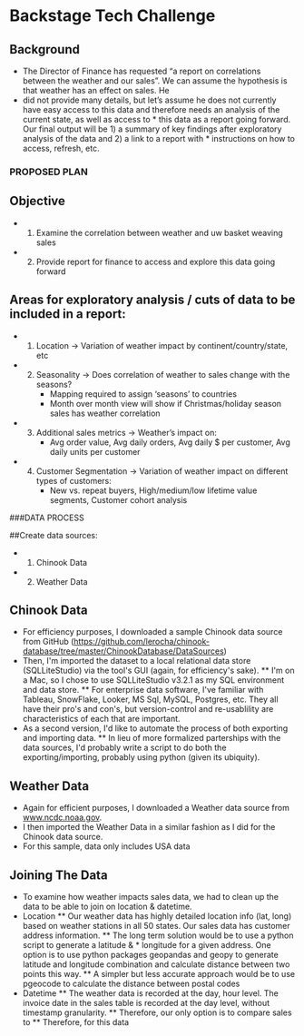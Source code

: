 # Backstage Tech Challenge

## Background
* The Director of Finance has requested “a report on correlations between the weather and our sales”. We can assume the hypothesis is that weather has an effect on sales. He
* did not provide many details, but let’s assume he does not currently have easy access to this data and therefore needs an analysis of the current state, as well as access to * this data as a report going forward.  Our final output will be 1) a summary of key findings after exploratory analysis of the data and 2) a link to a report with             * instructions on how to access, refresh, etc. 

### PROPOSED PLAN 

## Objective
* 1) Examine the correlation between weather and uw basket weaving sales
* 2) Provide report for finance to access and explore this data going forward

## Areas for exploratory analysis / cuts of data to be included in a report: 
* 1) Location → Variation of weather impact by continent/country/state, etc
* 2) Seasonality →  Does correlation of weather to sales change with the seasons?
    	- Mapping required to assign ‘seasons’ to countries 
    	- Month over month view will show if Christmas/holiday season sales has weather correlation
* 3) Additional sales metrics → Weather’s impact on: 
    	- Avg order value, Avg daily orders, Avg daily $ per customer, Avg daily units per customer
* 4) Customer Segmentation → Variation of weather impact on different types of customers:
	 	- New vs. repeat buyers, High/medium/low lifetime value segments, Customer cohort analysis 


###DATA PROCESS

##Create data sources: 
* 1) Chinook Data
* 2) Weather Data 


## Chinook Data
* For efficiency purposes, I downloaded a sample Chinook data source from GitHub (https://github.com/lerocha/chinook-database/tree/master/ChinookDatabase/DataSources) 
* Then, I'm imported the dataset to a local relational data store (SQLLiteStudio) via the tool's GUI (again, for efficiency's sake).
** I'm on a Mac, so I chose to use SQLLiteStudio v3.2.1 as my SQL environment and data store. 
** For enterprise data software, I've familiar with Tableau, SnowFlake, Looker, MS Sql, MySQL, Postgres, etc. They all have their pro's and con's, but version-control and re-usablility are characteristics of each that are important.
* As a second version, I'd like to automate the process of both exporting and importing data.
** In lieu of more formalized parterships with the data sources, I'd probably write a script to do both the exporting/importing, probably using python (given its ubiquity).

## Weather Data
* Again for efficient purposes, I downloaded a Weather data source from www.ncdc.noaa.gov.
* I then imported the Weather Data in a similar fashion as I did for the Chinook data source.
* For this sample, data only includes USA data 

## Joining The Data
* To examine how weather impacts sales data, we had to clean up the data to be able to join on location & datetime. 
* Location
** Our weather data has highly detailed location info (lat, long) based on weather stations in all 50 states. Our sales data has customer address information. 
** The long term solution would be to use a python script to generate a latitude & * longitude for a given address. One option is to use python packages geopandas and geopy to generate latitude and longitude combination and calculate distance between two points this way. 
** A simpler but less accurate approach would be to use pgeocode to calculate the distance between postal codes
* Datetime
** The weather data is recorded at the day, hour level. The invoice date in the sales table is recorded at the day level, without timestamp granularity. 
** Therefore, our only option is to compare sales to 
** Therefore, for this data
